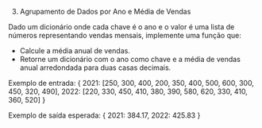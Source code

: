 3) Agrupamento de Dados por Ano e Média de Vendas

Dado um dicionário onde cada chave é o ano e o valor é uma lista de números representando vendas mensais, implemente uma função que:

- Calcule a média anual de vendas.
- Retorne um dicionário com o ano como chave e a média de vendas anual arredondada para duas casas decimais.

Exemplo de entrada:
    {
        2021: [250, 300, 400, 200, 350, 400, 500, 600, 300, 450, 320, 490],
        2022: [220, 330, 450, 410, 380, 390, 580, 620, 330, 410, 360, 520]
    }

Exemplo de saída esperada:
    {
        2021: 384.17, 
        2022: 425.83
    }
